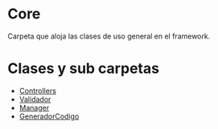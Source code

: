 # Core
Carpeta que aloja las clases de uso general en el framework.

# Clases y sub carpetas

- [Controllers](Controllers.md)
- [Validador](Validador.md)
- [Manager](/Manager)
- [GeneradorCodigo](/GeneradorCodigo)
